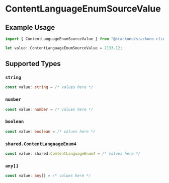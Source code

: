 # ContentLanguageEnumSourceValue

## Example Usage

```typescript
import { ContentLanguageEnumSourceValue } from "@stackone/stackone-client-ts/sdk/models/shared";

let value: ContentLanguageEnumSourceValue = 2133.12;
```

## Supported Types

### `string`

```typescript
const value: string = /* values here */
```

### `number`

```typescript
const value: number = /* values here */
```

### `boolean`

```typescript
const value: boolean = /* values here */
```

### `shared.ContentLanguageEnum4`

```typescript
const value: shared.ContentLanguageEnum4 = /* values here */
```

### `any[]`

```typescript
const value: any[] = /* values here */
```

